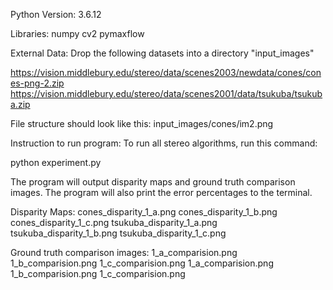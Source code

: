 Python Version: 3.6.12

Libraries:
numpy
cv2
pymaxflow


External Data:
Drop the following datasets into a directory "input_images"

https://vision.middlebury.edu/stereo/data/scenes2003/newdata/cones/cones-png-2.zip
https://vision.middlebury.edu/stereo/data/scenes2001/data/tsukuba/tsukuba.zip

File structure should look like this:
input_images/cones/im2.png

Instruction to run program:
To run all stereo algorithms, run this command:

python experiment.py

The program will output disparity maps and ground truth comparison images. The 
program will also print the error percentages to the terminal.

Disparity Maps:
cones_disparity_1_a.png
cones_disparity_1_b.png
cones_disparity_1_c.png
tsukuba_disparity_1_a.png
tsukuba_disparity_1_b.png
tsukuba_disparity_1_c.png

Ground truth comparison images:
1_a_comparision.png
1_b_comparision.png
1_c_comparision.png
1_a_comparision.png
1_b_comparision.png
1_c_comparision.png